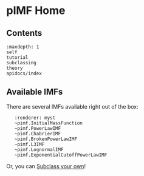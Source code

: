 # pIMF Home

## Contents
```{toctree}
:maxdepth: 1
self
tutorial
subclassing
theory
apidocs/index
```

## Available IMFs
There are several IMFs available right out of the box:
```{autodoc2-summary}
   :renderer: myst
   ~pimf.InitialMassFunction
   ~pimf.PowerLawIMF
   ~pimf.ChabrierIMF
   ~pimf.BrokenPowerLawIMF
   ~pimf.L3IMF
   ~pimf.LognormalIMF
   ~pimf.ExponentialCutoffPowerLawIMF
```
Or, you can [Subclass your own](./subclassing.ipynb)!
<!-- 
.. pIMF documentation master file, created by
   sphinx-quickstart on Sat Jul  5 15:16:33 2025.
   You can adapt this file completely to your liking, but it should at least
   contain the root `toctree` directive.

pIMF documentation
==================

Add your content using ``reStructuredText`` syntax. See the
`reStructuredText <https://www.sphinx-doc.org/en/master/usage/restructuredtext/index.html>`_
documentation for details.

Contents
--------
.. toctree::
   self
   api

.. automodule:: pimf -->